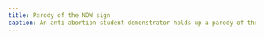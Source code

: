 ```yaml
---
title: Parody of the NOW sign
caption: An anti-abortion student demonstrator holds up a parody of the NOW Keep Abortion Legal sign, Keep Murder Legal, in front of pro-choice demonstrators outside the U.S. Supreme Court. From The Daily Campus, Volume 93, Number 55. Courtesy of the UConn Digital Archives.
---
```

